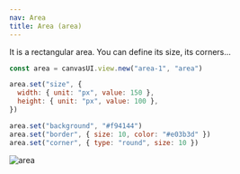 ```yaml
---
nav: Area
title: Area (area)
---
```


It is a rectangular area. You can define its size, its corners...

```javascript
const area = canvasUI.view.new("area-1", "area")

area.set("size", {
  width: { unit: "px", value: 150 },
  height: { unit: "px", value: 100 },
})

area.set("background", "#f94144")
area.set("border", { size: 10, color: "#e03b3d" })
area.set("corner", { type: "round", size: 10 })
```

![area](/canvas-user-interface/docs/elements/views/area.svg)
